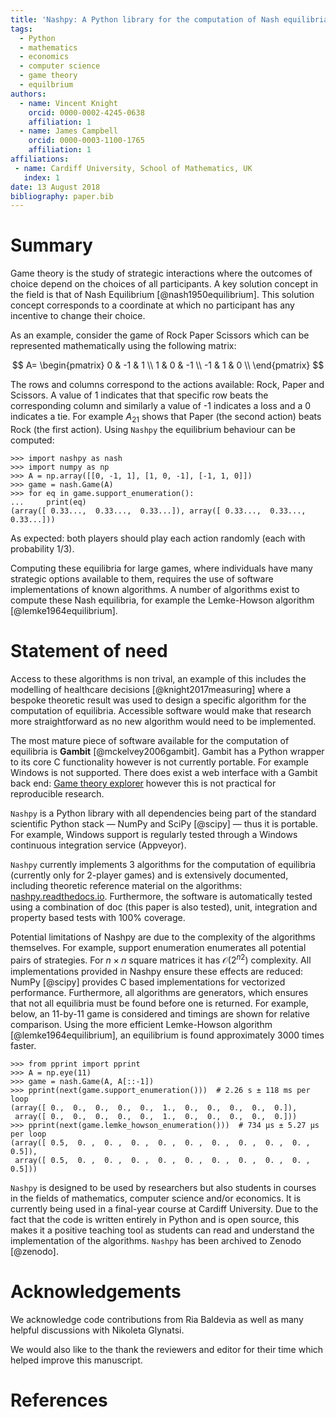 ```yaml
---
title: 'Nashpy: A Python library for the computation of Nash equilibria'
tags:
  - Python
  - mathematics
  - economics
  - computer science
  - game theory
  - equilbrium
authors:
  - name: Vincent Knight
    orcid: 0000-0002-4245-0638
    affiliation: 1
  - name: James Campbell
    orcid: 0000-0003-1100-1765
    affiliation: 1
affiliations:
 - name: Cardiff University, School of Mathematics, UK
   index: 1
date: 13 August 2018
bibliography: paper.bib
---
```


# Summary

Game theory is the study of strategic interactions where the outcomes of choice
depend on the choices of all participants. A key solution concept in the field
is that of Nash Equilibrium [@nash1950equilibrium]. This solution concept
corresponds to a coordinate at which no participant has any incentive to change
their choice.

As an example, consider the game of Rock Paper Scissors which can be represented
mathematically using the following matrix:

$$
A=
\begin{pmatrix}
0  & -1 & 1  \\
1  & 0  & -1 \\
-1 & 1  & 0  \\
\end{pmatrix}
$$

The rows and columns correspond to the actions available: Rock, Paper and
Scissors. A value of 1 indicates that that specific row beats the corresponding
column and similarly a value of -1 indicates a loss and a 0 indicates a tie. For
example $A_{21}$ shows that Paper (the second action) beats Rock (the first
action). Using `Nashpy` the equilibrium behaviour can be computed:

```
>>> import nashpy as nash
>>> import numpy as np
>>> A = np.array([[0, -1, 1], [1, 0, -1], [-1, 1, 0]])
>>> game = nash.Game(A)
>>> for eq in game.support_enumeration():
...     print(eq)
(array([ 0.33...,  0.33...,  0.33...]), array([ 0.33...,  0.33...,  0.33...]))

```

As expected: both players should play each action randomly (each with
probability 1/3).

Computing these equilibria for large games, where individuals have
many strategic options available to them, requires the use of
software implementations of known algorithms.
A number of algorithms exist to compute these Nash equilibria, for example the
Lemke-Howson algorithm [@lemke1964equilibrium].

# Statement of need

Access to these algorithms is non trival, an example of this includes the
modelling of healthcare decisions [@knight2017measuring] where a bespoke
theoretic result was used to design a specific algorithm for the computation of
equilibria. Accessible software would make that research more
straightforward as no new algorithm would need to be implemented.

The most mature piece of software available for the computation of equilibria
is **Gambit** [@mckelvey2006gambit]. Gambit has a Python wrapper to its
core C functionality however is not currently portable. For example
Windows is not supported. There does exist a web interface with a Gambit back
end: [Game theory
explorer](http://gte.csc.liv.ac.uk/index/index.html#document-documentation)
however this is not practical for reproducible research.

``Nashpy`` is a Python library with all dependencies being part of the standard
scientific Python stack — NumPy and SciPy [@scipy] — thus it is portable. For
example, Windows support is regularly tested through a Windows continuous
integration service (Appveyor).

``Nashpy``
currently implements 3 algorithms for the computation of equilibria (currently
only for 2-player games) and is extensively documented, including theoretic
reference material on the algorithms:
[nashpy.readthedocs.io](http://nashpy.readthedocs.io/). Furthermore, the
software is automatically tested using a combination of doc (this paper is also
tested), unit, integration and property based tests with 100% coverage.

Potential limitations of Nashpy are due to the complexity of the algorithms
themselves.
For example, support enumeration
enumerates all potential pairs of strategies. For $n\times n$ square
matrices it has $\mathcal{O}\left({2^n}^2\right)$ complexity.
All implementations provided in Nashpy ensure these effects are reduced: NumPy
[@scipy] provides C based implementations for vectorized performance.
Furthermore, all algorithms are generators, which ensures that not all equilibria
must be found before one is returned. For example, below, an 11-by-11 game is
considered and timings are shown for relative comparison.  Using the
more efficient Lemke-Howson algorithm [@lemke1964equilibrium], an equilibrium is
found approximately 3000 times faster.

```
>>> from pprint import pprint
>>> A = np.eye(11)
>>> game = nash.Game(A, A[::-1])
>>> pprint(next(game.support_enumeration()))  # 2.26 s ± 118 ms per loop
(array([ 0.,  0.,  0.,  0.,  0.,  1.,  0.,  0.,  0.,  0.,  0.]),
 array([ 0.,  0.,  0.,  0.,  0.,  1.,  0.,  0.,  0.,  0.,  0.]))
>>> pprint(next(game.lemke_howson_enumeration()))  # 734 µs ± 5.27 µs per loop
(array([ 0.5,  0. ,  0. ,  0. ,  0. ,  0. ,  0. ,  0. ,  0. ,  0. ,  0.5]),
 array([ 0.5,  0. ,  0. ,  0. ,  0. ,  0. ,  0. ,  0. ,  0. ,  0. ,  0.5]))

```

``Nashpy`` is designed to be used by researchers but also students in courses in
the fields of mathematics, computer science and/or economics. It is
currently being used in a final-year course at Cardiff University.  Due to the
fact that the code is written entirely in Python and is open source, this makes
it a positive teaching tool as students can read and understand the implementation
of the algorithms.  ``Nashpy`` has been archived to Zenodo
[@zenodo].

# Acknowledgements

We acknowledge code contributions from Ria Baldevia as well as many helpful
discussions with Nikoleta Glynatsi.

We would also like to the thank the reviewers and editor for their time which
helped improve this manuscript.

# References
